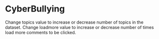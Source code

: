 # CyberBullying

Change topics value to increase or decrease number of topics in the dataset.
Change loadmore value to increase or decrease number of times load more comments to be clicked.
